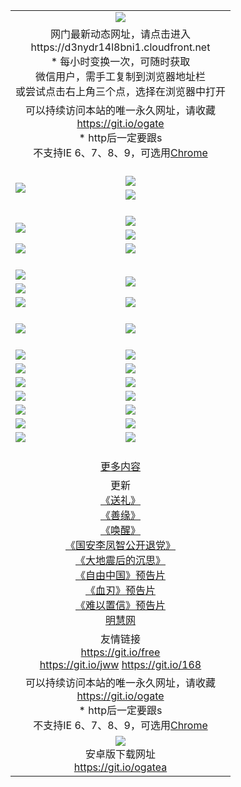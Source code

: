 ﻿<table>
  <tr></tr>
  <tr><td colspan=2 align=center><img src="https://cloud.githubusercontent.com/assets/11880933/13434984/f430fae2-e012-11e5-814f-c2df1e82b247.jpg" /></td></tr>
  <tr><td colspan=2 align=center>网门最新动态网址，请点击进入
<br>https://d3nydr14l8bni1.cloudfront.net
    <br/>* 每小时变换一次，可随时获取<br/>微信用户，需手工复制到浏览器地址栏<br>或尝试点击右上角三个点，选择在浏览器中打开
    <!--br>* IE6打开动态网址须在选项中勾选TLS 1.0--></td>
  </tr>
  <tr>
    <td colspan=2 align=center>可以持续访问本站的唯一永久网址，请收藏<br/><a href="https://git.io/ogate" target="_blank">https://git.io/ogate</a><br/>* http后一定要跟s<br/>不支持IE 6、7、8、9，可选用<a href="https://d3nydr14l8bni1.cloudfront.net/ogUP.aspx?name=0ChromePortable.zip">Chrome</a></td>
  </tr>
  <tr height="20">
  <tr>
    <td rowspan=2><a href="https://d3nydr14l8bni1.cloudfront.net/ogUP.aspx?name=11DKC.mp4&list=11DKC" target="_blank"><img src="https://d3nydr14l8bni1.cloudfront.net/Up/11DKC1.jpg" /></a></td> 
    <td><div><a href="https://d3nydr14l8bni1.cloudfront.net/ogUP.aspx?name=LRWS.mp4&list=LRWS" target="_blank"><img src="https://d3nydr14l8bni1.cloudfront.net/Up/LRWS.jpg" /></a></td>
   </tr>
  <tr>
    <td><a href="https://d3nydr14l8bni1.cloudfront.net/ogNiceVedio.aspx" target="_blank"><img src="https://d3nydr14l8bni1.cloudfront.net/Up/11TGKDY.jpg" /></a></td>
  </tr>
  <tr height="20">
  <tr>
    <td rowspan=2><a href="https://d3nydr14l8bni1.cloudfront.net/ogUP.aspx?name=4EE/DJ.mp4&list=4EEDJ" target="_blank"><img src="https://d3nydr14l8bni1.cloudfront.net/Up/4EE/DJ_140.jpg"/></a></td>
    <td><a href="https://d3nydr14l8bni1.cloudfront.net/ogUP.aspx?name=4EE/ZG.mp4&list=4EEZG" target="_blank"><img src="https://d3nydr14l8bni1.cloudfront.net/Up/4EE/ZG0.jpg"/></a></td>
    <!--td><a href="https://d3nydr14l8bni1.cloudfront.net/ogUP.aspx?name=4EE/HQ.mp4&list=4EEHQ" target="_blank"><img src="https://d3nydr14l8bni1.cloudfront.net/Up/4EE/HQ0.jpg"/></a></td-->
  </tr>
  <tr>
    <td><a href="https://d3nydr14l8bni1.cloudfront.net/ogUP.aspx?name=4EE/QQ.mp4&list=4EEQQ" target="_blank"><img src="https://d3nydr14l8bni1.cloudfront.net/Up/4EE/QQ0.jpg"/></a></td>
  </tr>
  <tr>
    <td><a href="https://d3nydr14l8bni1.cloudfront.net/onCO.aspx?ob=600%CA%C2%CE%EF&op=%D4%F6%C9%BE%B8%C4&args=WH1~%23%C0%E0%D0%CD6%D0%C2%CE%C5%7c%23%C0%E0%D0%CD6%C6%C0%C2%DB" target="_blank"><img src="https://d3nydr14l8bni1.cloudfront.net/Up/0WZ.jpg" /></a></td>
    <td><a href="https://d3nydr14l8bni1.cloudfront.net/onCO.aspx?ob=600%CA%C2%CE%EF&op=%D4%F6%C9%BE%B8%C4&args=WH1~%23%D3%C3%BB%A7" target="_blank"><img src="https://d3nydr14l8bni1.cloudfront.net/Up/0WB.jpg" /></a></td>
  </tr>
  <tr height="20">
  <tr>
    <td><a href="https://d3nydr14l8bni1.cloudfront.net/ogUP.aspx?name=JQR.mp4&count=2" target="_blank"><img src="https://d3nydr14l8bni1.cloudfront.net/Up/JQR.jpg" /></a></td>   
    <td rowspan=2><a href="https://d3nydr14l8bni1.cloudfront.net/ogUP.aspx?name=JP.mp4&count=9" target="_blank"><img src="https://d3nydr14l8bni1.cloudfront.net/Up/JP.jpg" /></td>
  </tr>
  <tr>
    <td><a href="https://d3nydr14l8bni1.cloudfront.net/ogUP.aspx?name=WH.mp4" target="_blank"><img src="https://d3nydr14l8bni1.cloudfront.net/Up/WH.jpg" /></a></td>
  </tr>
  <tr>
    <td><a href="https://d3nydr14l8bni1.cloudfront.net/ogUP.aspx?name=SSZJ.mp4&list=SSZJ" target="_blank"><img src="https://d3nydr14l8bni1.cloudfront.net/Up/SSZJ.jpg" /></a></td>
    <td><a href="https://d3nydr14l8bni1.cloudfront.net/ogUP.aspx?name=WLSH.mp4&count=2" target="_blank"><img src="https://d3nydr14l8bni1.cloudfront.net/Up/WLSH.jpg" /></a</td>
  </tr>
  <tr height="20">
  <tr>
    <td><a href="https://d3nydr14l8bni1.cloudfront.net/ogUP.aspx?name=ZY.mp4&count=2015|16" target="_blank"><img src="https://d3nydr14l8bni1.cloudfront.net/Up/ZY.jpg" /></a</td>
    <td><a href="https://d3nydr14l8bni1.cloudfront.net/ogUP.aspx?name=XTFY.mp4&count=B|2,A|24" target="_blank"><img src="https://d3nydr14l8bni1.cloudfront.net/Up/XTFY.jpg" /></a></td>
  </tr>
  <tr height="20">
  </tr>
  <!--tr>
    <td><a href="https://d3nydr14l8bni1.cloudfront.net/ogUP.aspx?name=4EE/GX.mp4&list=4EEGX" target="_blank"><img src="https://d3nydr14l8bni1.cloudfront.net/Up/4EE/GX0.jpg"/></a></td>
    <td><a href="https://d3nydr14l8bni1.cloudfront.net/ogUP.aspx?name=4EE/HD.mp4&list=4EEHD" target="_blank"><img src="https://d3nydr14l8bni1.cloudfront.net/Up/4EE/HD0.jpg"/></a></td>
  </tr>
  <tr>
    <td><a href="https://d3nydr14l8bni1.cloudfront.net/ogUP.aspx?name=4EE/TX.mp4&list=4EETX" target="_blank"><img src="https://d3nydr14l8bni1.cloudfront.net/Up/4EE/TX0.jpg"/></a></td>
    <td><a href="https://d3nydr14l8bni1.cloudfront.net/ogUP.aspx?name=4EE/WZ.mp4&list=4EEWZ" target="_blank"><img src="https://d3nydr14l8bni1.cloudfront.net/Up/4EE/WZ0.jpg"/></a></td>
  </tr-->
  <tr>
    <td><a href="https://d3nydr14l8bni1.cloudfront.net/onUP.aspx?name=https://du172fz170yac.cloudfront.net/" target="_blank"><img src="https://d3nydr14l8bni1.cloudfront.net/Up/0DTW.jpg"/></a></td>
    <td><a href="https://d3nydr14l8bni1.cloudfront.net/onUP.aspx?name=https://d240ns8up8earz.cloudfront.net/acenter/" target="_blank"><img src="https://d3nydr14l8bni1.cloudfront.net/Up/0TDW.jpg" /></a></td>
  </tr>
  <tr>
    <td><a href="https://d3nydr14l8bni1.cloudfront.net/onUP.aspx?name=https://d4508d6vomz2p.cloudfront.net/gb/nsc413.htm" target="_blank"><img src="https://d3nydr14l8bni1.cloudfront.net/Up/0DJY.jpg" /></a></td>
    <td><a href="https://d3nydr14l8bni1.cloudfront.net/onUP.aspx?name=https://d4apjbhkuxer1.cloudfront.net/xtr/gb/prog204.html" target="_blank"><img src="https://d3nydr14l8bni1.cloudfront.net/Up/0XTR.jpg" /></a></td>
  </tr>
  <tr>
    <td><a href="https://d3nydr14l8bni1.cloudfront.net/onUP.aspx?name=https://d3aj00iefsmfgc.cloudfront.net/" target="_blank"><img src="https://d3nydr14l8bni1.cloudfront.net/Up/0MHW.jpg" /></a></td>
    <td><a href="https://d3nydr14l8bni1.cloudfront.net/onUP.aspx?name=https://d20wz7qt14x5d2.cloudfront.net/" target="_blank"><img src="https://d3nydr14l8bni1.cloudfront.net/Up/0ZJW.jpg" /></a></td>
  </tr>
  <tr>
    <td><a href="https://d3nydr14l8bni1.cloudfront.net/ogUP.aspx?name=0FG.zip" target="_blank"><img src="https://d3nydr14l8bni1.cloudfront.net/Up/0FG.jpg" /></a></td>
    <td><a href="https://d3nydr14l8bni1.cloudfront.net/ogUP.aspx?name=0FGA.apk" target="_blank"><img src="https://d3nydr14l8bni1.cloudfront.net/Up/0FGA.jpg" /></a></td>
  </tr>
  <tr>
    <td><a href="https://d3nydr14l8bni1.cloudfront.net/ogUP.aspx?name=0U.zip" target="_blank"><img src="https://d3nydr14l8bni1.cloudfront.net/Up/0U.jpg" /></a></td>
    <td><a href="https://d3nydr14l8bni1.cloudfront.net/ogUP.aspx?name=0UA.apk" target="_blank"><img src="https://d3nydr14l8bni1.cloudfront.net/Up/0UA.jpg" /></a></td>
  </tr>
  <tr>
    <td><a href="https://d3nydr14l8bni1.cloudfront.net/ogUP.aspx?name=0iPPOTV.zip" target="_blank"><img src="https://d3nydr14l8bni1.cloudfront.net/Up/0iPPOTV.jpg" /></a></td>
    <td><a href="https://d3nydr14l8bni1.cloudfront.net/ogUP.aspx?name=0iNTD.apk" target="_blank"><img src="https://d3nydr14l8bni1.cloudfront.net/Up/0iNTD.jpg" /></a></td>
  </tr>
  <!--tr>
    <td><a href="https://d3nydr14l8bni1.cloudfront.net/ogNice.aspx" target="_blank"><img src="https://d3nydr14l8bni1.cloudfront.net/Up/0WCYY.jpg" /></a></td>
    <td><a href="https://d3nydr14l8bni1.cloudfront.net/onCO.aspx?list=XWPL&mode=m" target="_blank"><img src="https://d3nydr14l8bni1.cloudfront.net/Up/0WZTT.jpg" /></a></td> 
  </tr-->
  <tr>
    <td><a href="https://d3nydr14l8bni1.cloudfront.net/ogDY.aspx" target="_blank"><img src="https://d3nydr14l8bni1.cloudfront.net/Up/0FK.jpg" /></a></td>
    <td><a href="https://d3nydr14l8bni1.cloudfront.net/ogST.aspx" target="_blank"><img src="https://d3nydr14l8bni1.cloudfront.net/Up/0ST.jpg" /></a></td> 
  </tr>
  <tr height="20">
  <tr>
    <td colspan=2 align=center><a href="https://d3nydr14l8bni1.cloudfront.net/ogNice.aspx">更多内容</a>
    </td>
  </tr>
  <tr>
    <td colspan=2 align=center>更新<br>
      <a href="https://d3nydr14l8bni1.cloudfront.net/ogUP.aspx?name=4ESL.mp4" target="_blank">《送礼》</a><br>
      <a href="https://d3nydr14l8bni1.cloudfront.net/ogUP.aspx?name=4ESY.mp4" target="_blank">《善缘》</a><br>
      <a href="https://d3nydr14l8bni1.cloudfront.net/ogUP.aspx?name=4EHX.mp4" target="_blank">《唤醒》</a><br>
      <a href="https://d3nydr14l8bni1.cloudfront.net/ogUP.aspx?name=4LFZ.mp4" target="_blank">《国安李凤智公开退党》</a><br>
      <a href="https://d3nydr14l8bni1.cloudfront.net/ogUP.aspx?name=4DDZHDCS.mp4" target="_blank">《大地震后的沉思》</a><br>
      <a href="https://d3nydr14l8bni1.cloudfront.net/ogUP.aspx?name=11ZYZG0.mp4" target="_blank">《自由中国》预告片</a><br>
      <a href="https://d3nydr14l8bni1.cloudfront.net/ogUP.aspx?name=11XR.mp4" target="_blank">《血刃》预告片</a><br>
      <a href="https://d3nydr14l8bni1.cloudfront.net/ogUP.aspx?name=11NYZX.mp4&count=2" target="_blank">《难以置信》预告片</a><br>
      <a href="https://d3nydr14l8bni1.cloudfront.net/onUP.aspx?name=https://www.minghui.org/" target="_blank">明慧网</a>
    </td>
  </tr>
  <tr>
    <td colspan=2 align=center>友情链接<br>
      <a href="https://git.io/free" target="_blank">https://git.io/free</a><br>
      <a href="https://git.io/jww" target="_blank">https://git.io/jww</a>
      <a href="https://git.io/168" target="_blank">https://git.io/168</a>
    </td>
  </tr>
  <tr>
    <td colspan=2 align=center>可以持续访问本站的唯一永久网址，请收藏<br/><a href="https://git.io/ogate" target="_blank">https://git.io/ogate</a><br/>* http后一定要跟s<br/>不支持IE 6、7、8、9，可选用<a href="https://d3nydr14l8bni1.cloudfront.net/ogUP.aspx?name=0ChromePortable.zip">Chrome</a></td>
  </tr>
  <tr>
    <td colspan=2 align=center><a href="https://d3nydr14l8bni1.cloudfront.net/ogUP.aspx?name=0oGate.apk" target="_blank"><img src="https://cloud.githubusercontent.com/assets/11880933/13720399/75e143ee-e842-11e5-9f0a-1421f423c80f.jpg" /></a><br>安卓版下载网址<br><a href="https://git.io/ogatea">https://git.io/ogatea</a></td>
  </tr>
  <!--tr>
    <td colspan=2 align=center>可能失效的动态网址
    </td>
  </tr-->
</table>
